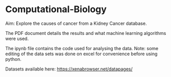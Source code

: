 # Computational-Biology

Aim: Explore the causes of cancer from a Kidney Cancer database.

The PDF document details the results and what machine learning algorithms were used. 

The ipynb file contains the code used for analysing the data. 
Note: some editing of the data sets was done on excel for convenience before using python.

Datasets available here: https://xenabrowser.net/datapages/

